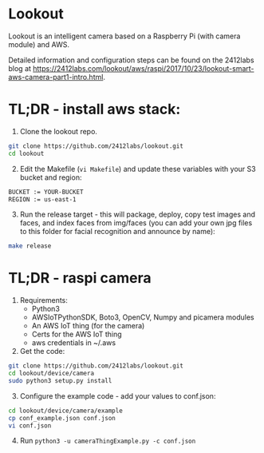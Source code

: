 # Lookout

Lookout is an intelligent camera based on a Raspberry Pi (with camera module) and AWS.

Detailed information and configuration steps can be found on the 2412labs blog at https://2412labs.com/lookout/aws/raspi/2017/10/23/lookout-smart-aws-camera-part1-intro.html.

# TL;DR - install aws stack:

1.  Clone the lookout repo.
```bash
git clone https://github.com/2412labs/lookout.git
cd lookout
```
2.  Edit the Makefile (`vi Makefile`) and update these variables with your S3 bucket and region:
```bash
BUCKET := YOUR-BUCKET
REGION := us-east-1
```
3.  Run the release target - this will package, deploy, copy test images and faces, and index faces from img/faces (you can add your own jpg files to this folder for facial recognition and announce by name):
```bash
make release
```

# TL;DR - raspi camera

1.  Requirements:
    * Python3
    * AWSIoTPythonSDK, Boto3, OpenCV, Numpy and picamera modules
    * An AWS IoT thing (for the camera)
    * Certs for the AWS IoT thing
    * aws credentials in ~/.aws
2.  Get the code:
```bash
git clone https://github.com/2412labs/lookout.git
cd lookout/device/camera
sudo python3 setup.py install
```
3.  Configure the example code - add your values to conf.json:
```bash
cd lookout/device/camera/example
cp conf_example.json conf.json
vi conf.json
```
4.  Run `python3 -u cameraThingExample.py -c conf.json`
